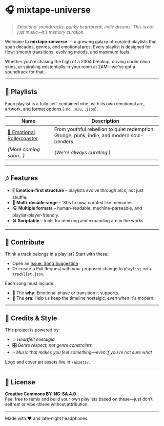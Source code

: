 # 🎧 mixtape-universe

> *Emotional soundtracks, punky heartbreak, indie dreams. This is not just music—it’s memory curation.*

Welcome to **mixtape-universe** — a growing galaxy of curated playlists that span decades, genres, and emotional arcs. Every playlist is designed for flow: smooth transitions, evolving moods, and maximum feels.

Whether you're chasing the high of a 2004 breakup, driving under neon skies, or spiraling existentially in your room at 2AM—we've got a soundtrack for that.

---

## 🌌 Playlists

Each playlist is a fully self-contained vibe, with its own emotional arc, artwork, and format options (`.md`, `.m3u`, `.json`).

| Name | Description |
|------|-------------|
| [🎢 Emotional Rollercoaster](playlists/emotional-rollercoaster/playlist.md) | From youthful rebellion to quiet redemption. Grunge, punk, indie, and modern soul-benders. |
| *(More coming soon...)* | *(We’re always curating.)* |

---

## 🎶 Features

- 🎚️ **Emotion-first structure** – playlists evolve through arcs, not just shuffle.
- 🧠 **Multi-decade range** – '80s to now, curated like memories.
- 🎧 **Multiple formats** – human-readable, machine-parseable, and playlist-player-friendly.
- 🛠️ **Scriptable** – tools for remixing and expanding are in the works.

---

## 💌 Contribute

Think a track belongs in a playlist? Start with these:

- Open an [Issue: Song Suggestion](.github/ISSUE_TEMPLATE/song_request.md)
- Or create a Pull Request with your proposed change to `playlist.md` + `tracklist.json`.

Each song must include:
- 🧠 The **why**: Emotional phase or transition it supports.
- 📆 The **era**: Help us keep the timeline nostalgic, even when it's modern.

---

## 🎨 Credits & Style

This project is powered by:
- ✨ *Heartfelt nostalgia*
- 🎛️ *Genre respect, not genre constraints*
- 🎶 *Music that makes you feel something—even if you're not sure what*

Logo and cover art assets live in `/assets/`.

---

## 📝 License

**Creative Commons BY-NC-SA 4.0**  
Feel free to remix and build your own playlists based on these—just don’t sell ‘em or vibe-thieve without attribution.

---

Made with ❤️ and late-night headphones.
